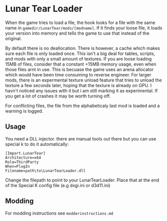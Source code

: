 # Lunar Tear Loader


When the game tries to load a file, the hook looks for a file with the same name in `gamedir/LunarTear/mods/[modname]`. If it finds your loose file, it loads your version into memory and tells the game to use that instead of the original.

By default there is no deallocation. There is however, a cache which makes sure each file is only loaded once. This isn't a big deal for tables, scripts, and mods with only a small amount of textures. If you are loose loading 15MB of files, consider that a constant +15MB memory usage, even when those files arnt in use. This is becuase the game uses an arena allocator which would have been time consuming to reverse engineer. For larger mods, there is an expermental texture unload feature that tries to unload the texture a few seconds later, hoping that the texture is already on GPU. I havn't noticed any issues with it but i am still marking it as experimental. If you get a lot of crashes it may be worth turning off.

For conflicting files, the file from the alphabeticaly last mod is loaded and a warning is logged.

## Usage

You need a DLL injector. there are manual tools out there but you can use special k to do it automatically:

```
[Import.LunarTear]
Architecture=x64
Role=ThirdParty
When=PlugIn
Filename=path\to\LunarTearLoader.dll
```	

Change the filepath to point to your LunarTearLoader. Place that at the end of the Special K config file (e.g dxgi.ini or d3d11.ini)
 

## Modding

For modding instructions see `modderinstructions.md`
